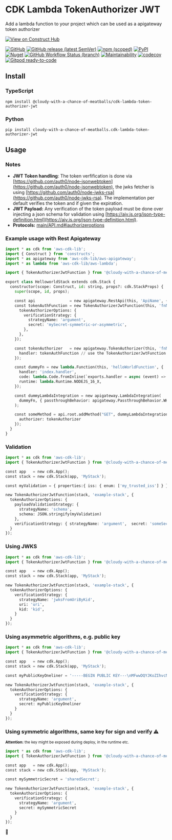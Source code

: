 # CDK Lambda TokenAuthorizer JWT

Add a lambda function to your project which can be used as a apigateway token authorizer

[![View on Construct Hub](https://constructs.dev/badge?package=%40cloudy-with-a-chance-of-meatballs%2Fcdk-lambda-token-authorizer-jwt)](https://constructs.dev/packages/@cloudy-with-a-chance-of-meatballs/cdk-lambda-token-authorizer-jwt)

[![GitHub](https://img.shields.io/github/license/cloudy-with-a-chance-of-meatballs/cdk-lambda-token-authorizer-jwt?style=flat-square)](https://github.com/cloudy-with-a-chance-of-meatballs/cdk-lambda-token-authorizer-jwt/blob/main/LICENSE)
[![GitHub release (latest SemVer)](https://img.shields.io/github/v/release/cloudy-with-a-chance-of-meatballs/cdk-lambda-token-authorizer-jwt?sort=semver&style=flat-square)](https://github.com/cloudy-with-a-chance-of-meatballs/cdk-lambda-token-authorizer-jwt/releases)
[![npm (scoped)](https://img.shields.io/npm/v/@cloudy-with-a-chance-of-meatballs/cdk-lambda-token-authorizer-jwt?style=flat-square)](https://www.npmjs.com/package/@cloudy-with-a-chance-of-meatballs/cdk-lambda-token-authorizer-jwt)
[![PyPI](https://img.shields.io/pypi/v/cloudy-with-a-chance-of-meatballs.cdk-lambda-token-authorizer-jwt?style=flat-square)](https://pypi.org/project/cloudy-with-a-chance-of-meatballs.cdk-lambda-token-authorizer-jwt/)
[![Nuget](https://img.shields.io/nuget/v/CloudyWithAchanceOfMeatballs.CdkLambdaTokenAuthorizerJwt?style=flat-square)](https://www.nuget.org/packages/CloudyWithAchanceOfMeatballs.CdkLambdaTokenAuthorizerJwt/)
[![GitHub Workflow Status (branch)](https://img.shields.io/github/workflow/status/cloudy-with-a-chance-of-meatballs/cdk-lambda-token-authorizer-jwt/release/main?label=release&style=flat-square)](https://github.com/cloudy-with-a-chance-of-meatballs/cdk-lambda-token-authorizer-jwt/actions/workflows/release.yml)
[![Maintainability](https://api.codeclimate.com/v1/badges/10f0734997f4d96da662/maintainability)](https://codeclimate.com/github/cloudy-with-a-chance-of-meatballs/cdk-lambda-token-authorizer-jwt/maintainability)
[![codecov](https://codecov.io/gh/cloudy-with-a-chance-of-meatballs/cdk-lambda-token-authorizer-jwt/branch/main/graph/badge.svg?token=86HXCCHOGJ)](https://codecov.io/gh/cloudy-with-a-chance-of-meatballs/cdk-lambda-token-authorizer-jwt)
[![Gitpod ready-to-code](https://img.shields.io/badge/Gitpod-ready--to--code-blue?logo=gitpod&style=flat-square)](https://gitpod.io/#https://github.com/cloudy-with-a-chance-of-meatballs/cdk-lambda-token-authorizer-jwt)

## Install

### TypeScript

```shell
npm install @cloudy-with-a-chance-of-meatballs/cdk-lambda-token-authorizer-jwt
```

### Python

```shell
pip install cloudy-with-a-chance-of-meatballs.cdk-lambda-token-authorizer-jwt
```

## Usage

### Notes

* **JWT Token handling**: The token verfification is done via [https://github.com/auth0/node-jsonwebtoken](https://github.com/auth0/node-jsonwebtoken), the jwks fetcher is using [https://github.com/auth0/node-jwks-rsa](https://github.com/auth0/node-jwks-rsa). The implementation per default verifies the token and if given the expiration.
* **JWT Payload:** Any verification of the token payload must be done over injecting a json schema for validation using [https://ajv.js.org/json-type-definition.html](https://ajv.js.org/json-type-definition.html).
* **Protocols:** [main/API.md#iauthorizeroptions](https://github.com/cloudy-with-a-chance-of-meatballs/cdk-lambda-token-authorizer-jwt/blob/main/API.md#iauthorizeroptions-)

### Example usage with Rest Apigateway

```python
import * as cdk from 'aws-cdk-lib';
import { Construct } from 'constructs';
import * as apigateway from 'aws-cdk-lib/aws-apigateway';
import * as lambda from 'aws-cdk-lib/aws-lambda';

import { TokenAuthorizerJwtFunction } from '@cloudy-with-a-chance-of-meatballs/cdk-lambda-token-authorizer-jwt';

export class HelloworldStack extends cdk.Stack {
  constructor(scope: Construct, id: string, props?: cdk.StackProps) {
    super(scope, id, props);

    const api               = new apigateway.RestApi(this, 'ApiName', {});
    const tokenAuthFunction = new TokenAuthorizerJwtFunction(this, 'fnName', {
      tokenAuthorizerOptions: {
        verificationStrategy: {
          strategyName: 'argument',
          secret: 'mySecret-symmetric-or-asymmetric',
        },
      },
    });

    const tokenAuthorizer   = new apigateway.TokenAuthorizer(this, 'fnNameApiGwAuthorizer', {
      handler: tokenAuthFunction // use the TokenAuthorizerJwtFunction
    });

    const dummyFn = new lambda.Function(this, 'helloWorldFunction', {
      handler: 'index.handler',
      code: lambda.Code.fromInline(`exports.handler = async (event) => { console.log('event: ', event); return '{"statusCode": 200, "message": "DummyLambdaFunction"}' };`),
      runtime: lambda.Runtime.NODEJS_16_X,
    });

    const dummyLambdaIntegration = new apigateway.LambdaIntegration(
      dummyFn, { passthroughBehavior: apigateway.PassthroughBehavior.WHEN_NO_MATCH }
    );

    const someMethod = api.root.addMethod("GET", dummyLambdaIntegration, {
      authorizer: tokenAuthorizer
    });
  }
}
```

### Validation

```python
import * as cdk from 'aws-cdk-lib';
import { TokenAuthorizerJwtFunction } from '@cloudy-with-a-chance-of-meatballs/cdk-lambda-token-authorizer-jwt';

const app   = new cdk.App();
const stack = new cdk.Stack(app, 'MyStack');

const myValidation = { properties:{ iss: { enum: ['my_trusted_iss'] } }};

new TokenAuthorizerJwtFunction(stack, 'example-stack', {
  tokenAuthorizerOptions: {
    payloadValidationStrategy: {
      strategyName: 'schema',
      schema: JSON.stringify(myValidation)
    },
    verificationStrategy: { strategyName: 'argument',  secret: 'someSecret' }
  }
});
```

### Using JWKS

```python
import * as cdk from 'aws-cdk-lib';
import { TokenAuthorizerJwtFunction } from '@cloudy-with-a-chance-of-meatballs/cdk-lambda-token-authorizer-jwt';

const app   = new cdk.App();
const stack = new cdk.Stack(app, 'MyStack');

new TokenAuthorizerJwtFunction(stack, 'example-stack', {
  tokenAuthorizerOptions: {
    verificationStrategy: {
      strategyName: 'jwksFromUriByKid',
      uri: 'uri',
      kid: 'kid',
    }
  }
});
```

### Using asymmetric algorithms, e.g. public key

```python
import * as cdk from 'aws-cdk-lib';
import { TokenAuthorizerJwtFunction } from '@cloudy-with-a-chance-of-meatballs/cdk-lambda-token-authorizer-jwt';

const app   = new cdk.App();
const stack = new cdk.Stack(app, 'MyStack');

const myPublicKeyOneliner = '-----BEGIN PUBLIC KEY---\nMFwwDQYJKoZIhvcNAQEBBQADSwAwSAJBAKuTfz7kpJHPrmcmgx4Xf4GMoM2kK4mh\nMpSOW3qu1zZA1wfMHV8PS0Kds0nXMB6mmHk/Ke1\Et68aEspQRIn1aLcCAwEAAQ==\n-----END PUBLIC KEY-----';

new TokenAuthorizerJwtFunction(stack, 'example-stack', {
  tokenAuthorizerOptions: {
    verificationStrategy: {
      strategyName: 'argument',
      secret: myPublicKeyOneliner
    }
  }
});
```

### Using symmetric algorithms, same key for sign and verify :warning:

<small>**Attention:** the key might be exposed during deploy, in the runtime etc.</small>

```python
import * as cdk from 'aws-cdk-lib';
import { TokenAuthorizerJwtFunction } from '@cloudy-with-a-chance-of-meatballs/cdk-lambda-token-authorizer-jwt';

const app   = new cdk.App();
const stack = new cdk.Stack(app, 'MyStack');

const mySymmetricSecret = 'sharedSecret';

new TokenAuthorizerJwtFunction(stack, 'example-stack', {
  tokenAuthorizerOptions: {
    verificationStrategy: {
      strategyName: 'argument',
      secret: mySymmetricSecret
    }
  }
});
```

🍻
